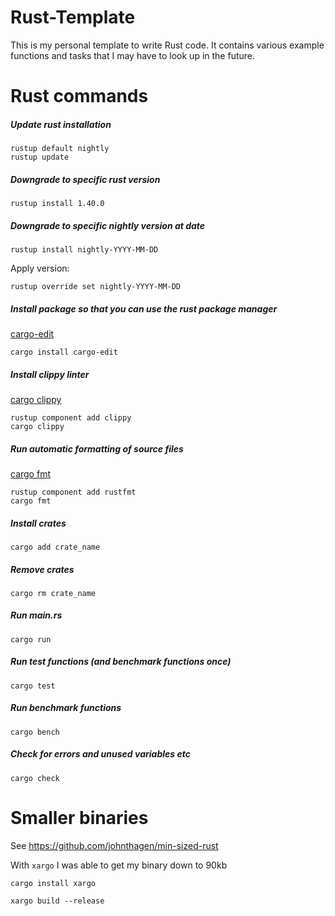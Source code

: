 # Rust-Template

This is my personal template to write Rust code. It contains various example functions and tasks that I may have to look up in the future.

# Rust commands

##### Update rust installation
```
rustup default nightly
rustup update
```

##### Downgrade to specific rust version
`rustup install 1.40.0`

##### Downgrade to specific nightly version at date
`rustup install nightly-YYYY-MM-DD`

Apply version:

`rustup override set nightly-YYYY-MM-DD`

##### Install package so that you can use the rust package manager
[cargo-edit](https://www.steadylearner.com/blog/read/How-to-install-Rust)

`cargo install cargo-edit`

##### Install clippy linter
[cargo clippy](https://github.com/rust-lang/rust-clippy)
```
rustup component add clippy
cargo clippy
```

##### Run automatic formatting of source files
[cargo fmt](https://github.com/rust-lang/rustfmt)

```
rustup component add rustfmt
cargo fmt
```

##### Install crates
`cargo add crate_name`

##### Remove crates
`cargo rm crate_name`

##### Run main.rs
`cargo run`

##### Run test functions (and benchmark functions once)
`cargo test`

##### Run benchmark functions
`cargo bench`

##### Check for errors and unused variables etc
`cargo check`

# Smaller binaries

See https://github.com/johnthagen/min-sized-rust

With `xargo` I was able to get my binary down to 90kb

`cargo install xargo`

`xargo build --release`
